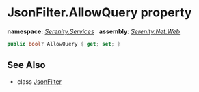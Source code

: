 # JsonFilter.AllowQuery property
**namespace:** *[Serenity.Services](../../README.md#serenity.services-namespace)*   **assembly**: *[Serenity.Net.Web](../../README.md)*

```csharp
public bool? AllowQuery { get; set; }
```

## See Also

* class [JsonFilter](../JsonFilter.md)
